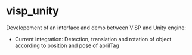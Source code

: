 # visp_unity
Developement of an interface and demo between ViSP and Unity engine:
* Current integration: Detection, translation and rotation of object according to position and pose of aprilTag
